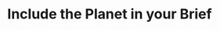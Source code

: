 ---
layout: best-practice
title: "Include the Planet in your Brief"
order: 70
icon: /assets/climate-icons/Icon-Fichier.svg
number: "06"

description: "Integrate Climate Goals in Product Management: How to Develop Eco-Friendly Products"

section: Embed Sustainability Into Your Rituals
chapter-tag: embed-rituals

previous-page: prioritize-climate-initiatives
next-page: onboard-developers-and-designers


matter: |
  As a product manager, your biggest opportunity to make an impact is before your new feature or product is released. The earlier climate-consciousness is integrated into the product development process, the bigger your opportunity to make an impact is. 

  The Product Requirement Document (PRD) or brief document defines and communicates what success means, how you plan to achieve it, and what is needed from stakeholders, both within your product team and other departments. It materializes this unique moment to raise awareness and introduce environmental and climate goals, KPIs, benefits, opportunities, and considerations.

do: |
  - Set environmental and emission reduction product goals and link them to the OKRs or other strategic goals. Connect them with tangible business and user opportunities and benefits to facilitate their adoption.
  
  - Build the business case by estimating environmental benefits and gains (including risks avoided) from the new service, product, or feature to convince stakeholders
  
  - [Go beyond targeted users](https://uxdesign.cc/non-human-and-non-user-personas-for-life-centred-design-c34d5ddb78f): consider non-users (persons impacted by your service directly or indirectly) and non-human persona (animals or the planet)
  
  - List environmental KPIs (more in [**Choose the right metrics**](choose-the-right-metrics))
  
  - Set a carbon budget for the initiative (or feature) and set alerts when the budget is exceeded
  
  - Consider environmental Key Failure Indicators (KFIs) to get alignment on non-acceptable scenarios (e.g. a feature or product being too energy-intensive or emitting too much carbon emissions for the business or user value created)
  
  - [**Anticipate consequences**](anticipate-consequences) to complete the brief
  
  - Add a section for environmental considerations (listed as risks, uncertainties, or opportunities)
  
  - Identify and prioritize risks based on two factors: probability or likelihood, and impact. Then, identify actions to eliminate or mitigate them
  
  - Define feature life expectancy and conditions/triggers for retirement
  
  - Explore opportunities to [**Promote green user behaviors**](promote-green-user-behaviors)
  
  - [Track your digital footprint](track-your-digital-footprint): list which tools you plan to use to measure, include sample dashboards as part of the scope

success: |
  - 🌍 Inclusion of environmental metrics in product analytics and reporting 

  - 🌍 Cross-departmental participation in green initiatives

  - 🌍💰 Adoption of cleaner electricity sources for operations

  - 🌍 Established targets for reduced carbon and greenhouse gas emissions

consider: |
  Like any brief or team alignment exercise, the hard part of the process happens before the meeting. You should start by educating your peers, researching, finding compelling data points to support your case, and benchmarking the competition to create some internal FOMO (Fear of Missing Out). To increase your chances of success and be ready for these discussions, you should@Influence and collaborate with internal stakeholders. Also, make sure to onboard your marketing team. They will be a great ally to make sustainability shine internally and with your users. This is another excellent opportunity to create positive momentum! More on @Share your commitment, actions, and journey publicly.
---